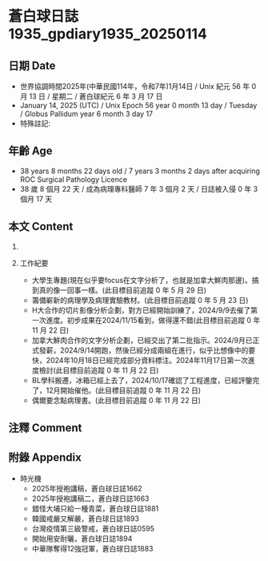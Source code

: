 [_metadata_:encoding]: - "utf-8"
[_metadata_:language]: - "zh-Hant-TW"
[_metadata_:fileformat]: - "markdown"
[_metadata_:MIME_type]: - "text/plain"
[_metadata_:markdown_version]: - "commonmark version 0.30"
[_metadata_:markdown_spec]: - "https://spec.commonmark.org/0.30/"

# 蒼白球日誌1935_gpdiary1935_20250114 #

## 日期 Date ##

* 世界協調時間2025年(中華民國114年，令和7年)1月14日 / Unix 紀元 56 年 0 月 13 日 / 星期二 / 蒼白球紀元 6 年 3 月 17 日
* January 14, 2025 (UTC) / Unix Epoch 56 year 0 month 13 day / Tuesday / Globus Pallidum year 6 month 3 day 17
* 特殊註記:

## 年齡 Age ##

* 38 years 8 months 22 days old / 7 years 3 months 2 days after acquiring ROC Surgical Pathology Licence
* 38 歲 8 個月 22 天 / 成為病理專科醫師 7 年 3 個月 2 天 / 日誌被入侵 0 年 3 個月 17 天

## 本文 Content ##

1. 

2. 工作紀要

    - 大學生專題(現在似乎要focus在文字分析了，也就是加拿大鮮肉那邊)。搞到真的像一回事一樣。(此目標目前追蹤 0 年 5 月 29 日)
    - 籌備嶄新的病理學及病理實驗教材。(此目標目前追蹤 0 年 5 月 23 日)
    - H大合作的切片影像分析企劃，對方已經開始訓練了，2024/9/9去催了第一次進度。初步成果在2024/11/15看到，做得還不錯(此目標目前追蹤 0 年 11 月 22 日)
    - 加拿大鮮肉合作的文字分析企劃，已經交出了第二批指示。2024/9月已正式發薪，2024/9/14開跑，然後已經分成兩組在進行，似乎比想像中的要快，2024年10月18日已經完成部分資料標注。2024年11月17日第一次進度檢討(此目標目前追蹤 0 年 11 月 22 日)
    - BL學科搬遷，冰箱已經上去了，2024/10/17確認了工程進度，已經評鑒完了，12月開始催他。(此目標目前追蹤 0 年 11 月 22 日)
    - 偶爾要念點病理書。(此目標目前追蹤 0 年 11 月 22 日)

## 注釋 Comment ##


## 附錄 Appendix ##

* 時光機
    - 2025年授袍講稿，蒼白球日誌1662
    - 2025年授袍講稿二，蒼白球日誌1663
    - 錯怪大埔只給一種青菜，蒼白球日誌1881
    - 韓國戒嚴又解嚴，蒼白球日誌1893
    - 台灣疫情第三級警戒，蒼白球日誌0595
    - 開始用安耐曬，蒼白球日誌1894
    - 中華隊奪得12強冠軍，蒼白球日誌1883
